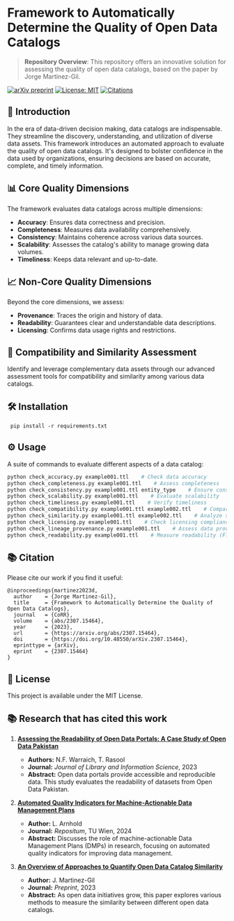 # Framework to Automatically Determine the Quality of Open Data Catalogs

> **Repository Overview**: This repository offers an innovative solution for assessing the quality of open data catalogs, based on the paper by Jorge Martinez-Gil.

[![arXiv preprint](https://img.shields.io/badge/arXiv-2307.15464-brightgreen.svg)](https://arxiv.org/abs/2307.15464) [![License: MIT](https://img.shields.io/badge/License-MIT-yellow.svg)](https://opensource.org/licenses/MIT) [![Citations](https://img.shields.io/badge/citations-3-blue)](https://scholar.google.com/citations?view_op=view_citation&hl=en&citation_for_view=X1pRUYcAAAAJ:XUAslYVNQLQC)

## 🌟 Introduction

In the era of data-driven decision making, data catalogs are indispensable. They streamline the discovery, understanding, and utilization of diverse data assets. This framework introduces an automated approach to evaluate the quality of open data catalogs. It's designed to bolster confidence in the data used by organizations, ensuring decisions are based on accurate, complete, and timely information.

## 📊 Core Quality Dimensions

The framework evaluates data catalogs across multiple dimensions:

- **Accuracy**: Ensures data correctness and precision.
- **Completeness**: Measures data availability comprehensively.
- **Consistency**: Maintains coherence across various data sources.
- **Scalability**: Assesses the catalog's ability to manage growing data volumes.
- **Timeliness**: Keeps data relevant and up-to-date.

## 📈 Non-Core Quality Dimensions

Beyond the core dimensions, we assess:

- **Provenance**: Traces the origin and history of data.
- **Readability**: Guarantees clear and understandable data descriptions.
- **Licensing**: Confirms data usage rights and restrictions.

## 🔄 Compatibility and Similarity Assessment

Identify and leverage complementary data assets through our advanced assessment tools for compatibility and similarity among various data catalogs.

## 🛠️ Installation
``` pip install -r requirements.txt```

## ⚙️ Usage

A suite of commands to evaluate different aspects of a data catalog:

```bash
python check_accuracy.py example001.ttl    # Check data accuracy
python check_completeness.py example001.ttl    # Assess completeness
python check_consistency.py example001.ttl entity_type    # Ensure consistency
python check_scalability.py example001.ttl    # Evaluate scalability
python check_timeliness.py example001.ttl    # Verify timeliness
python check_compatibility.py example001.ttl example002.ttl    # Compare compatibility
python check_similarity.py example001.ttl example002.ttl    # Analyze similarity
python check_licensing.py example001.ttl    # Check licensing compliance
python check_lineage_provenance.py example001.ttl    # Assess data provenance
python check_readability.py example001.ttl    # Measure readability (Flesch-Kincaid Grade Level)
```


## 📚 Citation

Please cite our work if you find it useful:

```
@inproceedings{martinez2023d,
  author    = {Jorge Martinez-Gil},
  title     = {Framework to Automatically Determine the Quality of Open Data Catalogs},
  journal   = {CoRR},
  volume    = {abs/2307.15464},
  year      = {2023},
  url       = {https://arxiv.org/abs/2307.15464},
  doi       = {https://doi.org/10.48550/arXiv.2307.15464},
  eprinttype = {arXiv},
  eprint    = {2307.15464}
}

```

## 📄 License

This project is available under the MIT License.

## 📚 Research that has cited this work

1. **[Assessing the Readability of Open Data Portals: A Case Study of Open Data Pakistan](http://jice.um.edu.my/index.php/MJLIS/article/view/48035)**
   - **Authors:** N.F. Warraich, T. Rasool
   - **Journal:** *Journal of Library and Information Science*, 2023
   - **Abstract:** Open data portals provide accessible and reproducible data. This study evaluates the readability of datasets from Open Data Pakistan.

2. **[Automated Quality Indicators for Machine-Actionable Data Management Plans](https://repositum.tuwien.at/handle/20.500.12708/200466)**
   - **Author:** L. Arnhold
   - **Journal:** *Repositum*, TU Wien, 2024
   - **Abstract:** Discusses the role of machine-actionable Data Management Plans (DMPs) in research, focusing on automated quality indicators for improving data management.

3. **[An Overview of Approaches to Quantify Open Data Catalog Similarity](http://publicationslist.org/data/jorge-martinez-gil/ref-204/Data-Catalogs.pdf)**
   - **Author:** J. Martinez-Gil
   - **Journal:** *Preprint*, 2023
   - **Abstract:** As open data initiatives grow, this paper explores various methods to measure the similarity between different open data catalogs.
